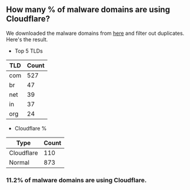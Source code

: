 ## How many % of malware domains are using Cloudflare?


We downloaded the malware domains from [here](https://urlhaus.abuse.ch) and filter out duplicates.
Here's the result.


[//]: # (start replacement)


- Top 5 TLDs

| TLD | Count |
| --- | --- |
| com | 527 |
| br | 47 |
| net | 39 |
| in | 37 |
| org | 24 |


- Cloudflare %

| Type | Count |
| --- | --- |
| Cloudflare | 110 |
| Normal | 873 |


### 11.2% of malware domains are using Cloudflare.